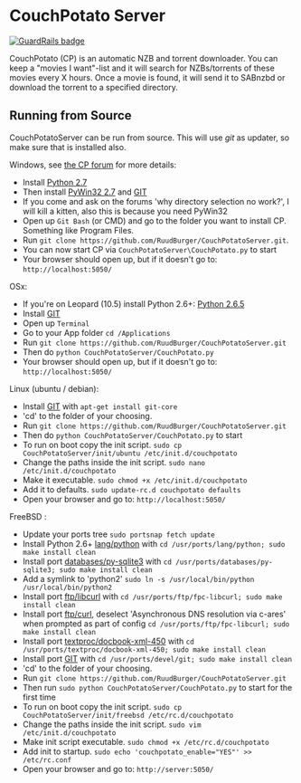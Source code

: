 CouchPotato Server
=====

[![GuardRails badge](https://badges.production.guardrails.io/doodz/CouchPotatoServer.svg)](https://www.guardrails.io)

CouchPotato (CP) is an automatic NZB and torrent downloader. You can keep a "movies I want"-list and it will search for NZBs/torrents of these movies every X hours.
Once a movie is found, it will send it to SABnzbd or download the torrent to a specified directory.


## Running from Source

CouchPotatoServer can be run from source. This will use *git* as updater, so make sure that is installed also.

Windows, see [the CP forum](http://couchpota.to/forum/showthread.php?tid=14) for more details:

* Install [Python 2.7](http://www.python.org/download/releases/2.7.3/)
* Then install [PyWin32 2.7](http://sourceforge.net/projects/pywin32/files/pywin32/Build%20217/) and [GIT](http://git-scm.com/)
* If you come and ask on the forums 'why directory selection no work?', I will kill a kitten, also this is because you need PyWin32
* Open up `Git Bash` (or CMD) and go to the folder you want to install CP. Something like Program Files.
* Run `git clone https://github.com/RuudBurger/CouchPotatoServer.git`.
* You can now start CP via `CouchPotatoServer\CouchPotato.py` to start
* Your browser should open up, but if it doesn't go to: `http://localhost:5050/`

OSx:

* If you're on Leopard (10.5) install Python 2.6+: [Python 2.6.5](http://www.python.org/download/releases/2.6.5/)
* Install [GIT](http://git-scm.com/)
* Open up `Terminal`
* Go to your App folder `cd /Applications`
* Run `git clone https://github.com/RuudBurger/CouchPotatoServer.git`
* Then do `python CouchPotatoServer/CouchPotato.py`
* Your browser should open up, but if it doesn't go to: `http://localhost:5050/`

Linux (ubuntu / debian):

* Install [GIT](http://git-scm.com/) with `apt-get install git-core`
* 'cd' to the folder of your choosing.
* Run `git clone https://github.com/RuudBurger/CouchPotatoServer.git`
* Then do `python CouchPotatoServer/CouchPotato.py` to start
* To run on boot copy the init script. `sudo cp CouchPotatoServer/init/ubuntu /etc/init.d/couchpotato`
* Change the paths inside the init script. `sudo nano /etc/init.d/couchpotato`
* Make it executable. `sudo chmod +x /etc/init.d/couchpotato`
* Add it to defaults. `sudo update-rc.d couchpotato defaults`
* Open your browser and go to: `http://localhost:5050/`
 

FreeBSD :

* Update your ports tree `sudo portsnap fetch update`
* Install Python 2.6+ [lang/python](http://www.freshports.org/lang/python) with `cd /usr/ports/lang/python; sudo make install clean`
* Install port [databases/py-sqlite3](http://www.freshports.org/databases/py-sqlite3) with `cd /usr/ports/databases/py-sqlite3; sudo make install clean`
* Add a symlink to 'python2' `sudo ln -s /usr/local/bin/python /usr/local/bin/python2`
* Install port [ftp/libcurl](http://www.freshports.org/ftp/libcurl) with `cd /usr/ports/ftp/fpc-libcurl; sudo make install clean`
* Install port [ftp/curl](http://www.freshports.org/ftp/bcurl), deselect 'Asynchronous DNS resolution via c-ares' when prompted as part of config `cd /usr/ports/ftp/fpc-libcurl; sudo make install clean`
* Install port [textproc/docbook-xml-450](http://www.freshports.org/textproc/docbook-xml-450) with `cd /usr/ports/textproc/docbook-xml-450; sudo make install clean`
* Install port [GIT](http://git-scm.com/) with `cd /usr/ports/devel/git; sudo make install clean`
* 'cd' to the folder of your choosing.
* Run `git clone https://github.com/RuudBurger/CouchPotatoServer.git`
* Then run `sudo python CouchPotatoServer/CouchPotato.py` to start for the first time
* To run on boot copy the init script. `sudo cp CouchPotatoServer/init/freebsd /etc/rc.d/couchpotato`
* Change the paths inside the init script. `sudo vim /etc/init.d/couchpotato`
* Make init script executable. `sudo chmod +x /etc/rc.d/couchpotato`
* Add init to startup. `sudo echo 'couchpotato_enable="YES"' >> /etc/rc.conf`
* Open your browser and go to: `http://server:5050/`
